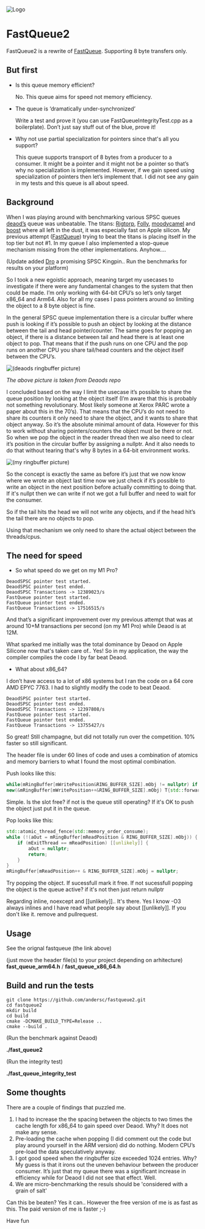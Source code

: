 ![Logo](fastqueue2.png)

# FastQueue2

FastQueue2 is a rewrite of [FastQueue](https://github.com/andersc/fastqueue). Supporting 8 byte transfers only.

## But first

* Is this queue memory efficient?

	No. This queue aims for speed not memory efficiency.

* The queue is ‘dramatically under-synchronized’

	Write a test and prove it (you can use FastQueueIntegrityTest.cpp as a boilerplate). Don’t just say stuff out of the blue, prove it!

* Why not use partial specialization for pointers since that's all you support?

	This queue supports transport of 8 bytes from a producer to a consumer. It might be a pointer and it might not be a pointer so that’s why no specialization is implemented. However, if we gain speed using specialization of pointers then let’s implement that. I did not see any gain in my tests and this queue is all about speed.


## Background

When I was playing around with benchmarking various SPSC queues [deaod’s](https://github.com/Deaod/spsc_queue) queue was unbeatable. The titans: [Rigtorp](https://github.com/rigtorp/SPSCQueue), [Folly](https://github.com/facebook/folly/tree/main), [moodycamel](https://github.com/cameron314/concurrentqueue) and [boost](https://www.boost.org/doc/libs/1_66_0/doc/html/lockfree.html) where all left in the dust, it was especially fast on Apple silicon. My previous attempt ([FastQueue](https://github.com/andersc/fastqueue)) trying to beat the titans is placing itself in the top tier but not #1. In my queue I also implemented a stop-queue mechanism missing from the other implementations. Anyhow….

(Update added [Dro](https://github.com/drogalis/SPSC-Queue/tree/main) a promising SPSC Kingpin.. Run the benchmarks for results on your platform)  

So I took a new egoistic approach, meaning target my usecases to investigate if there were any fundamental changes to the system that then could be made. I’m only working with 64-bit CPU’s so let’s only target x86_64 and Arm64. Also for all my cases I pass pointers around so limiting the object to a 8 byte object is fine.

In the general SPSC queue implementation there is a circular buffer where push is looking if it’s possible to push an object by looking at the distance between the tail and head pointer/counter. The same goes for popping an object, if there is a distance between tail and head there is at least one object to pop. That means that if the push runs on one CPU and the pop runs on another CPU you share tail/head counters and the object itself between the CPU’s. 

![(deaods ringbuffer picture)](ring_buffer_concept.png)

*The above picture is taken from Deaods repo*

I concluded based on the way I limit the usecase it’s possible to share the queue position by looking at the object itself (I’m aware that this is probably not something revolutionary. Most likely someone at Xerox PARC wrote a paper about this in the 70’s). That means that the CPU’s do not need to share its counters it only need to share the object, and it wants to share that object anyway. So it’s the absolute minimal amount of data. 
However for this to work without sharing pointers/counters the object must be there or not. So when we pop the object in the reader thread then we also need to clear it’s position in the circular buffer by assigning a nullptr. And it also needs to do that without tearing that's why 8 bytes in a 64-bit environment works.

![(my ringbuffer picture)](ringbuffer.png)

So the concept is exactly the same as before it’s just that we now know where we wrote an object last time now we just check if it’s possible to write an object in the next position before actually committing to doing that. If it's nullpt then we can write if not we got a full buffer and need to wait for the consumer.

So if the tail hits the head we will not write any objects, and if the head hit’s the tail there are no objects to pop.

Using that mechanism we only need to share the actual object between the threads/cpus.

## The need for speed

* So what speed do we get on my M1 Pro?

```
DeaodSPSC pointer test started.
DeaodSPSC pointer test ended.
DeaodSPSC Transactions -> 12389023/s
FastQueue pointer test started.
FastQueue pointer test ended.
FastQueue Transactions -> 17516515/s
```

And that’s a significant improvement over my previous attempt that was at around 10+M transactions per second (on my M1 Pro) while Deaod is at 12M.

What sparked me initially was the total dominance by Deaod on Apple Silicone now that's taken care of.. Yes! So in my application, the way the compiler compiles the code I by far beat Deaod. 

* What about x86_64?  

I don’t have access to a lot of x86 systems but I ran the code on a 64 core AMD EPYC 7763. I had to slightly modify the code to beat Deaod.

```
DeaodSPSC pointer test started.
DeaodSPSC pointer test ended.
DeaodSPSC Transactions -> 12397808/s
FastQueue pointer test started.
FastQueue pointer test ended.
FastQueue Transactions -> 13755427/s
```

So great! Still champagne, but did not totally run over the competition. 10% faster so still significant. 

The header file is under 60 lines of code and uses a combination of atomics and memory barriers to what I found the most optimal combination.

Push looks like this:

```cpp
while(mRingBuffer[mWritePosition&RING_BUFFER_SIZE].mObj != nullptr) if (mExitThreadSemaphore) [[unlikely]] return;
new(&mRingBuffer[mWritePosition++&RING_BUFFER_SIZE].mObj) T{std::forward<Args>(args)...};
```
Simple. Is the slot free? if not is the queue still operating?
If it's OK to push the object just put it in the queue.

Pop looks like this:

```cpp
std::atomic_thread_fence(std::memory_order_consume);
while (!(aOut = mRingBuffer[mReadPosition & RING_BUFFER_SIZE].mObj)) {
    if (mExitThread == mReadPosition) [[unlikely]] {
        aOut = nullptr;
        return;
    }
}
mRingBuffer[mReadPosition++ & RING_BUFFER_SIZE].mObj = nullptr;
```
Try popping the object. If sucessfull mark it free.
If not sucessfull popping the object is the queue active?
if it's not then just return nullptr


Regarding inline, noexcept and [[unlikely]].. It's there. Yes I know -O3 always inlines and I have read what people say about [[unlikely]].
If you don't like it. remove and pullrequest.

## Usage

See the orignal fastqueue (the link above)

(just move the header file(s) to your project depending on arhitecture)
**fast_queue_arm64.h** / **fast_queue_x86_64.h**

## Build and run the tests

```
git clone https://github.com/andersc/fastqueue2.git
cd fastqueue2 
mkdir build
cd build
cmake -DCMAKE_BUILD_TYPE=Release ..
cmake --build .
```

(Run the benchmark against Deaod)

**./fast_queue2**

(Run the integrity test)

**./fast_queue_integrity_test**


## Some thoughts
There are a couple of findings that puzzled me. 

1.	I had to increase the the spacing between the objects to two times the cache length for x86_64 to gain speed over Deaod. Why? It does not make any sense.
2.	Pre-loading the cache when popping (I did comment out the code but play around yourself in the ARM version) did do nothing. Modern CPU’s pre-load the data speculatively anyway.
3.	I got good speed when the ringbuffer size exceeded 1024 entries. Why? My guess is that it irons out the uneven behaviour between the producer consumer. It’s just that my queue there was a significant increase in efficiency while for Deaod I did not see that effect. Well.
4. We are micro-benchmarking the resuls should be 'considered with a grain of salt'

Can this be beaten? Yes it can.. However the free version of me is as fast as this. The paid version of me is faster ;-)

Have fun 

